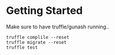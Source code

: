<H1>Getting Started</H1>

Make sure to have truffle/gunash running..

`truffle complile --reset`
<br>
`truffle migrate --reset`
<br>
`truffle test`
